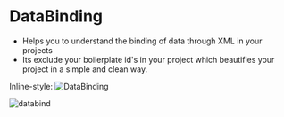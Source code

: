 
# DataBinding
- Helps you to understand the binding of data through XML in your projects
- Its exclude your boilerplate id's in your project which beautifies your project in a simple and clean way.

Inline-style: ![DataBinding](https://user-images.githubusercontent.com/9590912/38033336-737aebce-32bd-11e8-9d89-23a5f51da02a.gif)


![databind](https://user-images.githubusercontent.com/9590912/38034266-8a931564-32bf-11e8-9f96-04c58cbbd577.gif)
